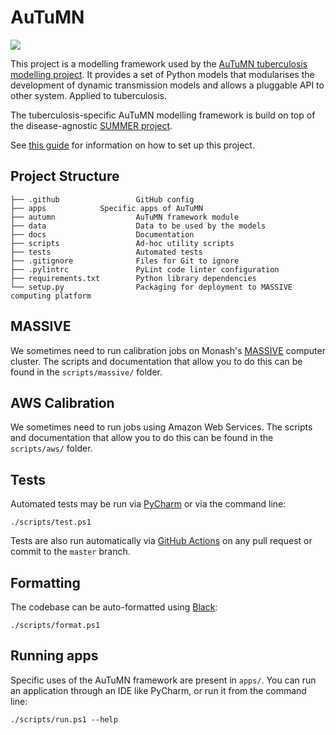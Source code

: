   
AuTuMN
======

![](https://github.com/monash-emu/AuTuMN/workflows/Continuous%20Integration/badge.svg)

This project is a modelling framework used by the [AuTuMN tuberculosis modelling project](http://www.tb-modelling.com/index.php). It provides a set of Python models that modularises the development of dynamic transmission models and allows a pluggable API to other system. Applied to tuberculosis.

The tuberculosis-specific AuTuMN modelling framework is build on top of the disease-agnostic [SUMMER project](https://github.com/monash-emu/summer).

See [this guide](./docs/setup.md) for information on how to set up this project.

## Project Structure

```
├── .github                 GitHub config
├── apps            Specific apps of AuTuMN
├── autumn                  AuTuMN framework module
├── data                    Data to be used by the models
├── docs                    Documentation
├── scripts                 Ad-hoc utility scripts
├── tests                   Automated tests
├── .gitignore              Files for Git to ignore
├── .pylintrc               PyLint code linter configuration
├── requirements.txt        Python library dependencies
└── setup.py                Packaging for deployment to MASSIVE computing platform
```

## MASSIVE

We sometimes need to run calibration jobs on Monash's [MASSIVE](https://www.monash.edu/research/infrastructure/platforms-pages/massive) computer cluster. The scripts and documentation that allow you to do this can be found in the `scripts/massive/` folder.

## AWS Calibration

We sometimes need to run jobs using Amazon Web Services. The scripts and documentation that allow you to do this can be found in the `scripts/aws/` folder.

## Tests

Automated tests may be run via [PyCharm](https://www.jetbrains.com/help/pycharm/pytest.html) or via the command line:

```
./scripts/test.ps1
```

Tests are also run automatically via [GitHub Actions](https://github.com/monash-emu/AuTuMN/actions) on any pull request or commit to the `master` branch.

## Formatting

The codebase can be auto-formatted using [Black](https://github.com/psf/black):

```
./scripts/format.ps1
```

## Running apps

Specific uses of the AuTuMN framework are present in `apps/`. You can run an application through an IDE like PyCharm, or run it from the command line:

```
./scripts/run.ps1 --help
```
